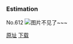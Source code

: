 ### Estimation
No.612
![图片不见了~~~](https://imgs.xkcd.com/comics/estimation.png)

[原址](https://xkcd.com//612) [下载](https://imgs.xkcd.com/comics/estimation.png)

